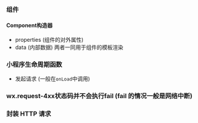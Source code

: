 ### 组件

#### Component构造器 

- properties (组件的对外属性)
- data  (内部数据) 
两者一同用于组件的模板渲染

### 小程序生命周期函数
- 发起请求 (一般在`onLoad`中调用)

###  wx.request-4xx状态码并不会执行fail (fail 的情况一般是网络中断)

### 封装 HTTP 请求


